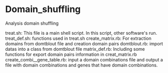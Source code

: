 # Domain_shuffling
Analysis domain shuffling

treat.sh: This file is a main shell script. In this script, other software's run.
treat_def.sh: functions used in treat.sh
create_matrix.rb: For extraction domains from domtblout file and creation domain pairs
domtblout.rb: import datas into a class from domtblout file
matrix_def.rb: Including some functions for export domain pairs information in creat_matrix.rb
create_combi__gene_table.rb: input a domain combinations file and output a file with domain combinations and genes that have domain combinations.
